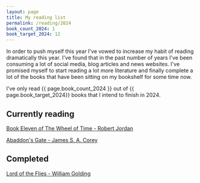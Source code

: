 ```yaml
---
layout: page
title: My reading list
permalink: /reading/2024
book_count_2024: 1
book_target_2024: 12
---
```


In order to push myself this year I've vowed to increase my habit of reading dramatically this year.  I've found that in the past number of years I've been consuming a lot of social media, blog articles and news websites.  I've promised myself to start reading a lot more literature and finally complete a lot of the books that have been sitting on my bookshelf for some time now.

I've only read {{ page.book_count_2024 }} out of {{ page.book_target_2024}} books that I intend to finish in 2024.

## Currently reading

[Book Eleven of The Wheel of Time  - Robert Jordan]()
	
[Abaddon's Gate - James S. A. Corey]()

## Completed

[Lord of the Flies - William Golding]()